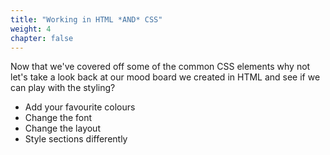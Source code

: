 ```yaml
---
title: "Working in HTML *AND* CSS"
weight: 4
chapter: false
---
```


Now that we've covered off some of the common CSS elements why not let's take a look back at our mood board we created in HTML and see if we can play with the styling?

+ Add your favourite colours
+ Change the font 
+ Change the layout
+ Style sections differently

